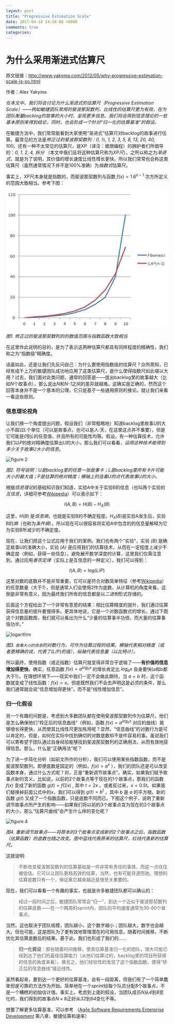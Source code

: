 ```yaml
---
layout: post
title: "Progressive Estimation Scale"
date: 2017-04-18 14:58:08 +0800
comments: true
categories:
---
```

# 为什么采用渐进式估算尺

原文链接：http://www.yakyma.com/2012/05/why-progressive-estimation-scale-is-so.html

作者：Alex Yakyma

*在本文中，我们将会讨论为什么渐进式的估算尺（Progressive Estimation Scale）——例如敏捷团队常用的斐波那契数列，比线性的估算尺更为有效，在为团队衡量backlog的故事的大小时，呈现更多信息。我们将会用到信息理论的一些基本原则来得到结论，同时，也会形成一个针对“归一化的估算基准”的假设。*

在敏捷方法中，我们常常能看到大家使用“渐进式”估算尺对backlog的故事进行估算。最常见的方法是*修正过的斐波那契数列：0, ½, 1, 2, 3, 5, 8, 13, 20, 40, 100*。还有一种不太常见的估算尺，是XP（译注：极限编程）的拥护者们所倡导的：*0, 1, 2, 4, 拆分* （本文中我们且将这种估算尺称为*XP尺*）。之所以称之为*渐进式*，就是为了说明，其价值的增长速度比线性增长更快。所以我们常常也会称这类估算尺（虽然通常情况下并不是100%准确）为*指数式*估算尺。

事实上，XP尺本身就是指数的，而斐波那契数列与函数 $f(x)=1.6^{x-1}$ 次方所定义的范围大致相当。参考下图：

![figure 1](/images/2017/04/Approximating_Fibonacci_with_the_Exponent.png)

*图1. 修正过的斐波那契数列的的数值范围与指数函数大致相当*

在这里作此说明的目的，是为了表示这两种估算尺都具有同样程度的精确性，我们称之为“指数级”精确度。

话虽如此，还是让我们先反问自己：为什么要使用指数级的估算尺？众所周知，已经有成千上万的敏捷团队成功地应用了这类估算尺，是什么使得指数尺如此堪以大用？过去，我们面对此类问题，通常的回答是——提出backlog里的故事越大（比如*N*个故事点），那么说出*N*和*N-1*之间的差异就越难。这确实是正确的，然而这个回答本身并不是一个基本的公理，它只是基于一些通用原则的推论。就让我们来看一看这些原则。

### 信息理论视角

让我们换一个角度提出问题，假设我们（非常粗略地）知道backlog里故事*U*的大小不超过*L*个单位（可以是故事点，也可以是人·天，在这里这点并不重要），但是它可能是*0*到*L*的任意值，并且所有的可能性均等。假设，有一种估算技术，允许我们以*P*的绝对精确度估算出*U*的大小，那么我们可以看看，*运用这种技术能得到多少关于故事U大小的信息*。

![figure 2](http://1.bp.blogspot.com/-YhVER_2Y_Yc/T7QPgdVnOMI/AAAAAAAAABc/q47FM32UeA0/s1600/Estimation+Precision.PNG)

*图2. 符号说明：U是backlog里的任意一张故事卡；L是backlog里所有卡片可能大小的最大值；P是估算的绝对精度；横轴上的连着U的点代表故事U的大小。*

根据*信息理论*的基础知识我们知道，实验A中关于实验B的信息（也叫两个实验的*互信息*，详细可参考[Wikipedia](https://en.wikipedia.org/wiki/Mutual_information)）可以表示如下：

$$I(A,B) = H(B) - H_A(B)$$

这里，$H(B)$ 是*信息熵*，也就是实验B的不确定程度。$H_A(B)$是实验A发生后，实验B的*熵*（也称为*条件熵*）。所以现在可以很容易将实验A中包含的的信息量解释为它为实验B所减少的不确定度。

现在，让我们把这个公式应用于我们的案例。我们也有两个“实验”，实验 *(B)* 是确定故事U的准确大小，实验 *(A)* 是应用我们的估算技术，从而在一定程度上减少不确定度（例如，获得一些信息）。避免展开数学深度的计算，这里我们仅需注意到，通过应用*香农定律*（实际上是互信息的一种定义），我们可以得到：

$$I(A,B) = log(L/P)$$

这里对数的底数并不是非常重要，它可以是符合对数简单特征（参考[Wikipedia](https://en.wikipedia.org/wiki/Logarithm#Change_of_base)）的任意数量（大于*1*），但是通常人们会使用2作为底数，从计算机的角度来看，这倒是非常有意义，因为最终我们所有的信息都是以*二进制*形式存储的。

后面这个方程给出了一个非常有意思的结果：相比估算精度的提升，我们通过估算获得信息量的提升要慢得多。更具体地说，它是一个对数函数式的增长。通过下图这个对数函数图，我们就可以看出为什么“少量的估算事半功倍，而大量的估算事倍功半。”

![logarithm](http://4.bp.blogspot.com/-zjnIclCp94I/T7QPU8Kx7qI/AAAAAAAAABU/nshBmneor7Q/s1600/logarithm.PNG)

*图3. `故事大小的信息`的对数行为，可作为估算过程的结果。横轴代表相对精度（或者更精确的说，代表了\(L/P\)的值），纵轴代表信息量（以比特计）。*

所以最终，使用指数（或近指数）估算尺就变得非常合乎逻辑了——**有价值的信息增加得更快**。确实，任意函数 $f(x)=a^{log_bx}$ 的增长肯定比 $log_bx$ 自身要快(a和b都大于1）。在理想环境下——现实中我们一定不会做此期待，当 $a=b$ 时，这个函数就变成了线性函数：$f(x) = x$。但是既然我们不会去声明这是必须的条件，那么我们通常就会说“信息增加得更快”，而不是“线性增加信息”。

### 归一化假设

另一个有趣的问题是，考虑到大多数团队都在使用斐波那契数列作为估算尺，他们是怎么确保他们“校正后的信息曲线”（例如，函数 $f(x)=a^{log_bx}$ 对应的曲线）能够增长得更快，从而使其比线性尺更加有用呢？显然，“信息曲线”的对数行为是可以肯定的，但是，如何在实际中找到确切的对数底数却不是件容易的事。虽说我们可以寄希望于团队通过自身经验能够找到斐波那契数列的正确用法，从而有效地获得信息。那么，什么是“正确用法”呢？

为了进一步简化分析（如前文所作的分析），我们可以使用某些指数函数，而不是斐波那契数列。即便底数是固定的（例如，$f(x)=a^x$ ），我们的团队还是可以改变函数本身，通过什么方式呢？对，正是“重新调节故事点”。确实，如果我们赋予故事点新的含义，比如说，以前的2个故事点等于现在的1个故事点，那我们的函数 $f(x)$ 变成了新的函数 $g(t)=f(2x)$ , 其中 $t=2x$ 。或者反过来，$x=0.5t$。如果我们替换掉前面公式中的$x$，我们可以得到 $g(t)=b^t$ ，其中 $b$ 是 $a$ 的平方根。新的函数 $g(t)$ 又成了一个指数函数，只是底数不同而已。下图这个例子，说明了重新调节故事点所产生的影响——如果我们将以前的3个故事点变为现在的2个故事点的大小，那么“估算尺曲线”会产生什么样的变化呢？

![figure 4](http://2.bp.blogspot.com/-tVv8EZDhbkE/T7QQdfbQzjI/AAAAAAAAABk/_I2Cp2tpUKE/s1600/Rescaling+the+estimation+base.PNG)

*图4. 重新调节故事点——将原本的3个故事点变成新的2个故事点之后，指数函数（估算函数）的底数也随之改变。图中蓝线代表原来的估算尺，红线代表新的估算尺。*

这就说明:

>不断改变斐波那契数列的估算基础是一件非常有责任的事情，而这一点往往被低估。它可以让团队更趋高效的估算，当然，也有可能背道而驰。理想的估算底数只有一个，保证离它越来越近是很至关重要的。

现在，我们可以看看一个有趣的事实，也就是许多敏捷团队都可以确认的：

>经过一段时间之后，敏捷团队常常会“归一”，到达一个近似于斐波那契数列的估算底数——在一个两周的sprint内，团队的平均速度通常为30-60个故事点。

当然，这也取决于团队规模，团队越小，这个数字越小；团队越大，数字也会越大。但也可能，这是团队为了更有效地管理潜在的可用信息，随着时间推移，不断优化其估算底数后的结果。基于此，我们也形成了我们的……

>**归一化假设**：那些随着时间推移，使其估算基准归一化的团队，很大可能已经到达了他们的最佳估算能力（从他们估算过的，backlog里的项目所获得的信息的角度来看）。换言之，他们经验性的发现了这个指数函数，使得“矫正后的信息曲线”接近线性。

虽然看起来，要到达一个更好的估算基准，会有一段距离，但我们有了一个简单蠢笨但是可靠的方法作为开始。简单地在一个*sprint*给每个队员分配*8*个故事点，不是一个糟糕的初始估计值。事实上，考虑到上面的假设，当团队成员*N*从*4*到*8*变化时，我们得到的故事点$N×8$正好从*32*到*64*变化不等。

想要了解更多估算基准，可以参考 （[Agile Software Requirements Enterprise Development](http://www.amazon.com/Agile-Software-Requirements-Enterprise-Development/dp/0321635841) 第八章，敏捷估算和速率）
